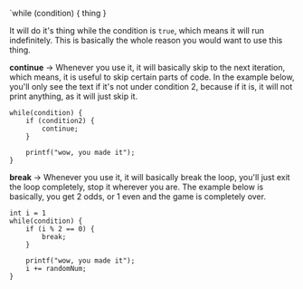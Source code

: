 `while (condition) { thing }

It will do it's thing while the condition is `true`, which means it will run indefinitely. This is basically the whole reason you would want to use this thing.

**continue** -> Whenever you use it, it will basically skip to the next iteration, which means, it is useful to skip certain parts of code.
In the example below, you'll only see the text if it's not under condition 2, because if it is, it will not print anything, as it will just skip it.
```
while(condition) {
	if (condition2) {
		continue; 
	}
	
	printf("wow, you made it");
}
```

**break** -> Whenever you use it, it will basically break the loop, you'll just exit the loop completely, stop it wherever you are.
The example below is basically, you get 2 odds, or 1 even and the game is completely over.
```
int i = 1
while(condition) {	
	if (i % 2 == 0) {
		break;
	}
	
	printf("wow, you made it");
	i += randomNum;
}
```